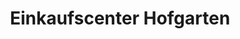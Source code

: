 ---
title: "Einkaufscenter Hofgarten"
url: /solingen/einkaufscenter-hofgarten/
shop: Einkaufszentrum
---